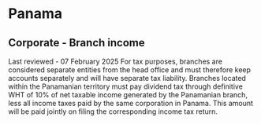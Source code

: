 # Panama
## Corporate - Branch income
Last reviewed - 07 February 2025
For tax purposes, branches are considered separate entities from the head office and must therefore keep accounts separately and will have separate tax liability.
Branches located within the Panamanian territory must pay dividend tax through definitive WHT of 10% of net taxable income generated by the Panamanian branch, less all income taxes paid by the same corporation in Panama. This amount will be paid jointly on filing the corresponding income tax return.
